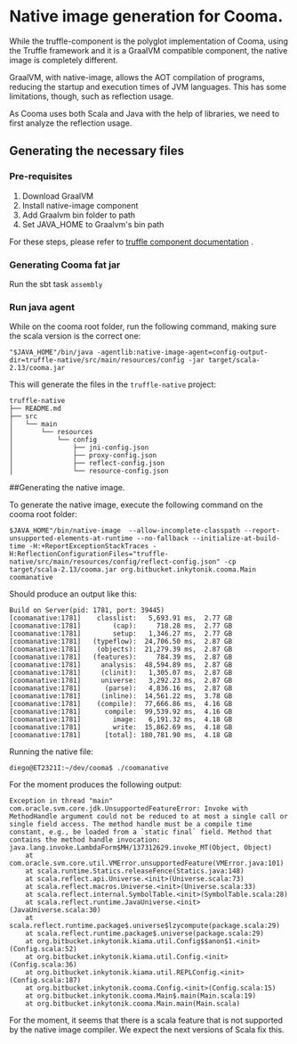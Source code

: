# Native image generation for Cooma.


While the truffle-component is the polyglot implementation of Cooma, using the Truffle framework and it is a GraalVM compatible component, the native image is completely different.

GraalVM, with native-image, allows the AOT compilation of programs, reducing the startup and execution times of JVM languages. 
This has some limitations, though, such as reflection usage.

As Cooma uses both Scala and Java with the help of libraries, we need to first analyze the reflection usage.


## Generating the necessary files

### Pre-requisites

1. Download GraalVM
2. Install native-image component
3. Add Graalvm bin folder to path
3. Set JAVA_HOME to Graalvm's bin path

For these steps, please refer to [truffle component documentation](../truffle-component/README.md) .

### Generating Cooma fat jar

Run the sbt task ```assembly```


### Run java agent

While on the cooma root folder, run the following command, making sure the scala version is the correct one:

    "$JAVA_HOME"/bin/java -agentlib:native-image-agent=config-output-dir=truffle-native/src/main/resources/config -jar target/scala-2.13/cooma.jar

This will generate the files in the ```truffle-native``` project:

    truffle-native
    ├── README.md
    ├── src
    │   └── main
    │       └── resources
    │           └── config
    │               ├── jni-config.json
    │               ├── proxy-config.json
    │               ├── reflect-config.json
    │               └── resource-config.json


##Generating the native image.

To generate the native image, execute the following command on the cooma root folder:

    $JAVA_HOME"/bin/native-image  --allow-incomplete-classpath --report-unsupported-elements-at-runtime --no-fallback --initialize-at-build-time -H:+ReportExceptionStackTraces -H:ReflectionConfigurationFiles="truffle-native/src/main/resources/config/reflect-config.json" -cp target/scala-2.13/cooma.jar org.bitbucket.inkytonik.cooma.Main coomanative   

Should produce an output like this:

    Build on Server(pid: 1781, port: 39445)
    [coomanative:1781]    classlist:   5,693.91 ms,  2.77 GB
    [coomanative:1781]        (cap):     718.28 ms,  2.77 GB
    [coomanative:1781]        setup:   1,346.27 ms,  2.77 GB
    [coomanative:1781]   (typeflow):  24,706.50 ms,  2.87 GB
    [coomanative:1781]    (objects):  21,279.39 ms,  2.87 GB
    [coomanative:1781]   (features):     784.39 ms,  2.87 GB
    [coomanative:1781]     analysis:  48,594.89 ms,  2.87 GB
    [coomanative:1781]     (clinit):   1,305.07 ms,  2.87 GB
    [coomanative:1781]     universe:   3,292.23 ms,  2.87 GB
    [coomanative:1781]      (parse):   4,836.16 ms,  2.87 GB
    [coomanative:1781]     (inline):  14,561.22 ms,  3.78 GB
    [coomanative:1781]    (compile):  77,666.86 ms,  4.16 GB
    [coomanative:1781]      compile:  99,539.92 ms,  4.16 GB
    [coomanative:1781]        image:   6,191.32 ms,  4.18 GB
    [coomanative:1781]        write:  15,862.69 ms,  4.18 GB
    [coomanative:1781]      [total]: 180,781.90 ms,  4.18 GB

Running the native file:

    diego@ET2321I:~/dev/cooma$ ./coomanative

For the moment produces the following output:

    Exception in thread "main" com.oracle.svm.core.jdk.UnsupportedFeatureError: Invoke with MethodHandle argument could not be reduced to at most a single call or single field access. The method handle must be a compile time constant, e.g., be loaded from a `static final` field. Method that contains the method handle invocation: java.lang.invoke.LambdaForm$MH/137312629.invoke_MT(Object, Object)
        at com.oracle.svm.core.util.VMError.unsupportedFeature(VMError.java:101)
        at scala.runtime.Statics.releaseFence(Statics.java:148)
        at scala.reflect.api.Universe.<init>(Universe.scala:73)
        at scala.reflect.macros.Universe.<init>(Universe.scala:33)
        at scala.reflect.internal.SymbolTable.<init>(SymbolTable.scala:28)
        at scala.reflect.runtime.JavaUniverse.<init>(JavaUniverse.scala:30)
        at scala.reflect.runtime.package$.universe$lzycompute(package.scala:29)
        at scala.reflect.runtime.package$.universe(package.scala:29)
        at org.bitbucket.inkytonik.kiama.util.Config$$anon$1.<init>(Config.scala:52)
        at org.bitbucket.inkytonik.kiama.util.Config.<init>(Config.scala:36)
        at org.bitbucket.inkytonik.kiama.util.REPLConfig.<init>(Config.scala:187)
        at org.bitbucket.inkytonik.cooma.Config.<init>(Config.scala:15)
        at org.bitbucket.inkytonik.cooma.Main$.main(Main.scala:19)
        at org.bitbucket.inkytonik.cooma.Main.main(Main.scala)

For the moment, it seems that there is a scala feature that is not supported by the native image compiler.
We expect the next versions of Scala fix this.